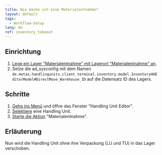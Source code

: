 ```yaml
---
title: Wie mache ich eine Materialentnahme?
layout: default
tags:
  - Workflow-Setup
lang: de
ref: inventory_takeout
---
```


## Einrichtung
1. [Lege ein Lager "Materialentnahme" mit Lagerort "Materialentnahme" an](Neues_Lager_anlegen).
1. Setze die ad_sysconfig mit dem Namen `de.metas.handlingunits.client.terminal.inventory.model.InventoryHUEditorModel#DirectMove_Warehouse_ID` auf die Datensatz ID des Lagers.

## Schritte
1. [Gehe ins Menü](Menu) und öffne das Fenster "Handling Unit Editor".
1. [Selektiere](AuswahlBelege) eine Handling Unit.
1. [Starte die Aktion](AktionStarten#aktionsmenue) "Materialentnahme".

## Erläuterung
Nun wird die Handling Unit ohne ihre Verpackung (LU und TU) in das Lager verschoben.
